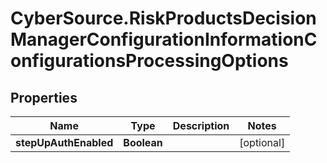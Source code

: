 # CyberSource.RiskProductsDecisionManagerConfigurationInformationConfigurationsProcessingOptions

## Properties
Name | Type | Description | Notes
------------ | ------------- | ------------- | -------------
**stepUpAuthEnabled** | **Boolean** |  | [optional] 


